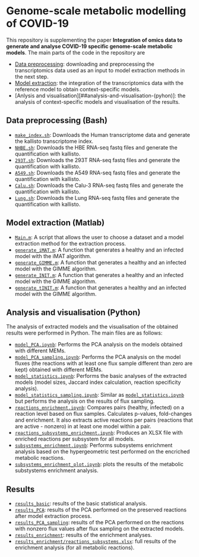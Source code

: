 # Genome-scale metabolic modelling of COVID-19

This repository is supplementing the paper **Integration of omics data to generate and analyse COVID-19 specific genome-scale metabolic models**. The main parts of the code in the repository are
* [Data preprocessing](##data-preprocessing-(bash)): downloading and preprocessing the transcriptomics data used as an input to model extraction methods in the next step.
* [Model extraction](##model-extraction-(matlab)): the integration of the transcriptomics data with the reference model to obtain context-specific models.
* [Anlysis and visualisation][##analysis-and-visualisation-(pyhon)]: the analysis of context-specific models and visualisation of the results.

## Data preprocessing (Bash)
* [`make_index.sh`](/Code/Linux/make_index.sh): Downloads the Human transcriptome data and generate the kallisto transcriptome index. 
* [`NHBE.sh`](/Code/Linux/NHBE.sh): Downloads the HBE RNA-seq fastq files and generate the quantification with kallisto.
* [`293T.sh`](/Code/Linux/293T.sh): Downloads the 293T RNA-seq fastq files and generate the quantification with kallisto. 
* [`A549.sh`](/Code/Linux/A549.sh): Downloads the A549 RNA-seq fastq files and generate the quantification with kallisto. 
* [`Calu.sh`](/Code/Linux/Calu.sh): Downloads the Calu-3 RNA-seq fastq files and generate the quantification with kallisto.  
* [`Lung.sh`](/Code/Linux/Lung.sh): Downloads the Lung RNA-seq fastq files and generate the quantification with kallisto. 

## Model extraction (Matlab)
* [`Main.m`](/Code/Matlab/Main.m): A script that allows the user to choose a dataset and a model extraction method for the extraction process.
* [`generate_iMAT.m`](/Code/Matlab/generate_iMAT.m): A function that generates a healthy and an infected model with the iMAT algorithm.
* [`generate_GIMME.m`](/Code/Matlab/generate_GIMME.m): A function that generates a healthy and an infected model with the GIMME algorithm.
* [`generate_INIT.m`](/Code/Matlab/generate_INIT.m): A function that generates a healthy and an infected model with the GIMME algorithm.
* [`generate_tINIT.m`](/Code/Matlab/generate_tINIT.m): A function that generates a healthy and an infected model with the GIMME algorithm.

## Analysis and visualisation (Python)
The analysis of extracted models and the visualisation of the obtained results were performed in Python. The main files are as follows:
* [`model_PCA.ipynb`](model_PCA.ipynb): Performs the PCA analysis on the models obtained with different MEMs.
* [`model_PCA_sampling.ipynb`](model_PCA_sampling.ipynb): Performs the PCA analysis on the model fluxes (the reactions with at least one flux sample different than zero are kept) obtained with different MEMs.
* [`model_statistics.ipynb`](model_statistics.ipynb): Performs the basic analyses of the extracted models (model sizes, Jaccard index calculation, reaction specificity analysis).
* [`model_statistics_sampling.ipynb`](model_statistics_sampling.ipynb): Similar as [`model_statistics.ipynb`](model_statistics.ipynb) but performs the analysis on the results of flux sampling.
* [`reactions_enrichment.ipynb`](reactions_enrichment.ipynb): Compares pairs (healthy, infected) on a reaction level based on flux samples. Calculates p-values, fold-changes and enrichment. It also extracts active reactions per pairs (reactions that are active - nonzero) in at least one model within a pair.
* [`reactions_subsystems_enrichment.ipynb`](reactions_subsystems_enrichment.ipynb): Produces an XLSX file with enriched reactions per subsystem for all models.
* [`subsystems_enrichment.ipynb`](subsystems_enrichment.ipynb): Performs subsystems enrichment analysis based on the hypergeometric test performed on the encriched metabolic reactions.
* [`subsystems_enrichment_plot.ipynb`](subsystems_enrichment_plot.ipynb): plots the results of the metabolic substystems enrichment analysis.

## Results
* [`results_basic`](results_basic): results of the basic statistical analysis.
* [`results_PCA`](results_PCA): results of the PCA performed on the preserved reactions after model extraction process.
* [`results_PCA_sampling`](results_PCA_sampling): results of the PCA performed on the reactions with nonzero flux values after flux sampling on the extracted models.
* [`results_enrichment`](results_enrichment): results of the enrichment analyses.
* [`results_enrichment/reactions_subsystems.xlsx`](results_enrichment/reactions_subsystems.xlsx): full results of the enrichment analysis (for all metabolic reactions).
